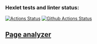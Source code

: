 ### Hexlet tests and linter status:
[![Actions Status](https://github.com/DmGorokhov/python-project-83/workflows/hexlet-check/badge.svg)](https://github.com/DmGorokhov/python-project-83/actions)
[![Github Actions Status](https://github.com//DmGorokhov/python-project-83/workflows/Python%20CI/badge.svg)](https://github.com//DmGorokhov/python-project-83/actions/pyci.yaml)

## [Page analyzer](https://python-project-83-production-7af5.up.railway.app)
